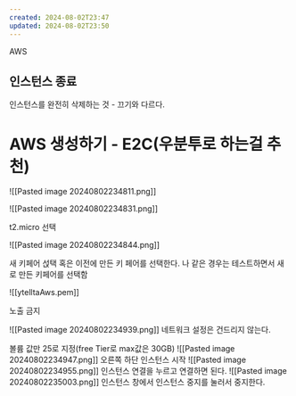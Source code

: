 ```yaml
---
created: 2024-08-02T23:47
updated: 2024-08-02T23:50
---
```

AWS

## 인스턴스 종료

인스턴스를 완전히 삭제하는 것 - 끄기와 다르다.

# AWS 생성하기 - E2C(우분투로 하는걸 추천)
![[Pasted image 20240802234811.png]]


![[Pasted image 20240802234831.png]]


t2.micro 선택

![[Pasted image 20240802234844.png]]

새 키페어 섡택 혹은 이전에 만든 키 페어를 선택한다. 나 같은 경우는 테스트하면서 새로 만든 키페어를 선택함

![[ytelltaAws.pem]]

노출 금지

![[Pasted image 20240802234939.png]]
네트워크 설정은 건드리지 않는다.

볼륨 값만 25로 지정(free Tier로 max값은 30GB)
![[Pasted image 20240802234947.png]]
오른쪽 하단 인스턴스 시작
![[Pasted image 20240802234955.png]]
인스턴스 연결을 누르고 연결하면 된다.
![[Pasted image 20240802235003.png]]
인스턴스 창에서 인스턴스 중지를 눌러서 중지한다.